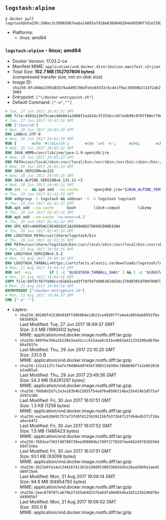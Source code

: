 ## `logstash:alpine`

```console
$ docker pull logstash@sha256:208ec3c50965087eaba14892a7d18e630d64b264e8939077d1e2302893d3d5e7
```

-	Platforms:
	-	linux; amd64

### `logstash:alpine` - linux; amd64

-	Docker Version: 17.03.2-ce
-	Manifest MIME: `application/vnd.docker.distribution.manifest.v2+json`
-	Total Size: **152.7 MB (152707806 bytes)**  
	(compressed transfer size, not on-disk size)
-	Image ID: `sha256:8fc84bb2395d02b76a4d9570bdfe5eb4333c6c4e1f9ac39560b211472ab23089`
-	Entrypoint: `["\/docker-entrypoint.sh"]`
-	Default Command: `["-e",""]`

```dockerfile
# Tue, 27 Jun 2017 18:41:51 GMT
ADD file:4583e12bf5caec40b861a3409f2a1624c3f3556cc457edb99c9707f00e779e45 in / 
# Tue, 27 Jun 2017 18:42:16 GMT
CMD ["/bin/sh"]
# Wed, 28 Jun 2017 20:03:29 GMT
ENV LANG=C.UTF-8
# Wed, 28 Jun 2017 20:03:30 GMT
RUN { 		echo '#!/bin/sh'; 		echo 'set -e'; 		echo; 		echo 'dirname "$(dirname "$(readlink -f "$(which javac || which java)")")"'; 	} > /usr/local/bin/docker-java-home 	&& chmod +x /usr/local/bin/docker-java-home
# Wed, 28 Jun 2017 20:05:22 GMT
ENV JAVA_HOME=/usr/lib/jvm/java-1.8-openjdk/jre
# Wed, 28 Jun 2017 20:05:23 GMT
ENV PATH=/usr/local/sbin:/usr/local/bin:/usr/sbin:/usr/bin:/sbin:/bin:/usr/lib/jvm/java-1.8-openjdk/jre/bin:/usr/lib/jvm/java-1.8-openjdk/bin
# Wed, 28 Jun 2017 20:05:24 GMT
ENV JAVA_VERSION=8u131
# Wed, 28 Jun 2017 20:05:25 GMT
ENV JAVA_ALPINE_VERSION=8.131.11-r2
# Wed, 28 Jun 2017 20:05:31 GMT
RUN set -x 	&& apk add --no-cache 		openjdk8-jre="$JAVA_ALPINE_VERSION" 	&& [ "$JAVA_HOME" = "$(docker-java-home)" ]
# Thu, 29 Jun 2017 02:42:33 GMT
RUN addgroup -S logstash && adduser -S -G logstash logstash
# Thu, 29 Jun 2017 02:42:37 GMT
RUN apk add --no-cache 		bash 		libc6-compat 		libzmq
# Thu, 29 Jun 2017 02:42:41 GMT
RUN apk add --no-cache 'su-exec>=0.2'
# Thu, 29 Jun 2017 02:42:42 GMT
ENV GPG_KEY=46095ACC8548582C1A2699A9D27D666CD88E42B4
# Thu, 29 Jun 2017 02:43:34 GMT
ENV LOGSTASH_PATH=/usr/share/logstash/bin
# Thu, 29 Jun 2017 02:43:35 GMT
ENV PATH=/usr/share/logstash/bin:/usr/local/sbin:/usr/local/bin:/usr/sbin:/usr/bin:/sbin:/bin:/usr/lib/jvm/java-1.8-openjdk/jre/bin:/usr/lib/jvm/java-1.8-openjdk/bin
# Mon, 21 Aug 2017 19:04:35 GMT
ENV LOGSTASH_VERSION=5.5.2
# Mon, 21 Aug 2017 19:04:36 GMT
ENV LOGSTASH_TARBALL=https://artifacts.elastic.co/downloads/logstash/logstash-5.5.2.tar.gz LOGSTASH_TARBALL_ASC=https://artifacts.elastic.co/downloads/logstash/logstash-5.5.2.tar.gz.asc LOGSTASH_TARBALL_SHA1=2961489ccf8bef2bf9ae6c4eaaeeeb65b2ccd109
# Mon, 21 Aug 2017 19:04:52 GMT
RUN set -ex; 		if [ -z "$LOGSTASH_TARBALL_SHA1" ] && [ -z "$LOGSTASH_TARBALL_ASC" ]; then 		echo >&2 'error: have neither a SHA1 _or_ a signature file -- cannot verify download!'; 		exit 1; 	fi; 		apk add --no-cache --virtual .fetch-deps 		ca-certificates 		gnupg 		openssl 		tar 	; 		wget -O logstash.tar.gz "$LOGSTASH_TARBALL"; 		if [ "$LOGSTASH_TARBALL_SHA1" ]; then 		echo "$LOGSTASH_TARBALL_SHA1 *logstash.tar.gz" | sha1sum -c -; 	fi; 		if [ "$LOGSTASH_TARBALL_ASC" ]; then 		wget -O logstash.tar.gz.asc "$LOGSTASH_TARBALL_ASC"; 		export GNUPGHOME="$(mktemp -d)"; 		gpg --keyserver ha.pool.sks-keyservers.net --recv-keys "$GPG_KEY"; 		gpg --batch --verify logstash.tar.gz.asc logstash.tar.gz; 		rm -rf "$GNUPGHOME" logstash.tar.gz.asc; 	fi; 		dir="$(dirname "$LOGSTASH_PATH")"; 		mkdir -p "$dir"; 	tar -xf logstash.tar.gz --strip-components=1 -C "$dir"; 	rm logstash.tar.gz; 		apk del .fetch-deps; 		export LS_SETTINGS_DIR="$dir/config"; 	if [ -f "$LS_SETTINGS_DIR/log4j2.properties" ]; then 		cp "$LS_SETTINGS_DIR/log4j2.properties" "$LS_SETTINGS_DIR/log4j2.properties.dist"; 		truncate -s 0 "$LS_SETTINGS_DIR/log4j2.properties"; 	fi; 		for userDir in 		"$dir/config" 		"$dir/data" 	; do 		if [ -d "$userDir" ]; then 			chown -R logstash:logstash "$userDir"; 		fi; 	done; 		logstash --version
# Mon, 21 Aug 2017 19:04:56 GMT
COPY file:5073cf67fe0dccc616d2ced3f7df597d906363dd3dc278d0395d780f89073ce8 in / 
# Mon, 21 Aug 2017 19:04:56 GMT
ENTRYPOINT ["/docker-entrypoint.sh"]
# Mon, 21 Aug 2017 19:04:57 GMT
CMD ["-e" ""]
```

-	Layers:
	-	`sha256:88286f41530e93dffd4b964e1db22ce4939fffa4a4c665dab8591fbab03d4926`  
		Last Modified: Tue, 27 Jun 2017 18:49:37 GMT  
		Size: 2.0 MB (1990402 bytes)  
		MIME: application/vnd.docker.image.rootfs.diff.tar.gzip
	-	`sha256:009f6e766a1b230e3ead1ccc615aaa6c631e4683ad31333286adb7be86af61fe`  
		Last Modified: Thu, 29 Jun 2017 23:10:25 GMT  
		Size: 231.0 B  
		MIME: application/vnd.docker.image.rootfs.diff.tar.gzip
	-	`sha256:132a112fc74afe794084ddf45bf3003110389c78b869bf7a1e052010e2ad85a5`  
		Last Modified: Thu, 29 Jun 2017 23:49:36 GMT  
		Size: 54.3 MB (54281297 bytes)  
		MIME: application/vnd.docker.image.rootfs.diff.tar.gzip
	-	`sha256:70db8d2d7c2a3a183b4b22035f54adf6a0506214be15b424b3d572afa597a18b`  
		Last Modified: Fri, 30 Jun 2017 16:07:51 GMT  
		Size: 1.3 KB (1258 bytes)  
		MIME: application/vnd.docker.image.rootfs.diff.tar.gzip
	-	`sha256:ea2aeb26691757a73fd9fd125b39115bfb3f264713f4b4edb3f1f16aa6ec64f2`  
		Last Modified: Fri, 30 Jun 2017 16:07:52 GMT  
		Size: 1.5 MB (1486423 bytes)  
		MIME: application/vnd.docker.image.rootfs.diff.tar.gzip
	-	`sha256:f692eaf3b5fd8790739ea309894b1f89717702074ed46245f826556db9d72eba`  
		Last Modified: Fri, 30 Jun 2017 16:07:51 GMT  
		Size: 93.1 KB (93098 bytes)  
		MIME: application/vnd.docker.image.rootfs.diff.tar.gzip
	-	`sha256:2b23e07a14a134416741361b1d9d85300336826d5e16aa5660a1aed5d89f35e6`  
		Last Modified: Mon, 21 Aug 2017 19:06:14 GMT  
		Size: 94.9 MB (94854792 bytes)  
		MIME: application/vnd.docker.image.rootfs.diff.tar.gzip
	-	`sha256:2eec679707ca679b2f103a64025fba6dfa96d654ba1851256240d76ed49985bf`  
		Last Modified: Mon, 21 Aug 2017 19:06:02 GMT  
		Size: 305.0 B  
		MIME: application/vnd.docker.image.rootfs.diff.tar.gzip
